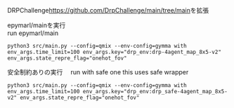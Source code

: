 DRPChallenge<https://github.com/DrpChallenge/main/tree/main>を拡張

epymarl/mainを実行  
run epymarl/main

```
python3 src/main.py --config=qmix --env-config=gymma with env_args.time_limit=100 env_args.key="drp_env:drp-4agent_map_8x5-v2" env_args.state_repre_flag="onehot_fov"
```

安全制約ありの実行　
run with safe one
this uses safe wrapper
```
python3 src/main.py --config=qmix --env-config=gymma with env_args.time_limit=100 env_args.key="drp_env:drp_safe-4agent_map_8x5-v2" env_args.state_repre_flag="onehot_fov"
```

